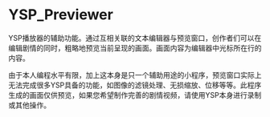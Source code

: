 # YSP_Previewer
YSP播放器的辅助功能。通过互相关联的文本编辑器与预览窗口，创作者们可以在编辑剧情的同时，粗略地预览当前呈现的画面。画面内容为编辑器中光标所在行的内容。

由于本人编程水平有限，加上这本身是只一个辅助用途的小程序，预览窗口实际上无法完成很多YSP具备的功能，如图像的滤镜处理、无损缩放、位移等等。此程序生成的画面仅供预览，如果您希望制作完善的剧情视频，请使用YSP本身进行录制或其他操作。
